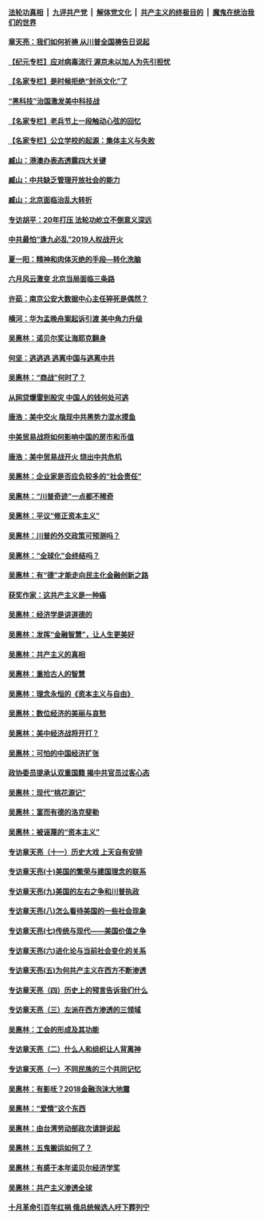 

####  [法轮功真相](../../../../basic/blob/master/README.md?t=07060231) &nbsp;|&nbsp; [九评共产党](../../../../9ping.md/blob/master/README.md?t=07060231) &nbsp;|&nbsp; [解体党文化](../../../../jtdwh.md/blob/master/README.md?t=07060231)  &nbsp;|&nbsp; [共产主义的终极目的](../../../../gczydzjmd.md/blob/master/README.md?t=07060231) &nbsp;|&nbsp; [魔鬼在统治我们的世界](../../../../mgztzwmdsj.md/blob/master/README.md?t=07060231) 

#### [章天亮：我们如何祈祷 从川普全国祷告日说起](../pages/nsc423/n11944627.md?t=07060231) 

#### [【纪元专栏】应对病毒流行 渥京未以加人为先引担忧](../pages/nsc423/n11875714.md?t=07060231) 

#### [【名家专栏】是时候拒绝“封杀文化”了](../pages/nsc423/n11814093.md?t=07060231) 

#### [“黑科技”治国激发美中科技战](../pages/nsc423/n11638056.md?t=07060231) 

#### [【名家专栏】老兵节上一段触动心弦的回忆](../pages/nsc423/n11646016.md?t=07060231) 

#### [【名家专栏】公立学校的起源：集体主义与失败](../pages/nsc423/n11601833.md?t=07060231) 

#### [臧山：港澳办表态透露四大关键](../pages/nsc423/n11421628.md?t=07060231) 

#### [臧山：中共缺乏管理开放社会的能力](../pages/nsc423/n11407457.md?t=07060231) 

#### [臧山：北京面临治乱大转折](../pages/nsc423/n11406895.md?t=07060231) 

#### [专访胡平：20年打压 法轮功屹立不倒意义深远](../pages/nsc423/n11398800.md?t=07060231) 

#### [中共最怕“逢九必乱”2019人权战开火](../pages/nsc423/n11385248.md?t=07060231) 

#### [夏一阳：精神和肉体灭绝的手段—转化洗脑](../pages/nsc423/n11368250.md?t=07060231) 

#### [六月风云激变 北京当局面临三条路](../pages/nsc423/n11313668.md?t=07060231) 

#### [许茹：南京公安大数据中心主任猝死是偶然？](../pages/nsc423/n11064744.md?t=07060231) 

#### [横河：华为孟晚舟案起诉引渡 美中角力升级](../pages/nsc423/n11027230.md?t=07060231) 

#### [吴惠林：诺贝尔奖让海耶克翻身](../pages/nsc423/n10890049.md?t=07060231) 

#### [何坚：逃逃逃 逃离中国与逃离中共](../pages/nsc423/n10592891.md?t=07060231) 

#### [吴惠林：“商战”何时了？](../pages/nsc423/n10573558.md?t=07060231) 

#### [从网贷爆雷到股灾 中国人的钱何处可逃](../pages/nsc423/n10572800.md?t=07060231) 

#### [唐浩：美中交火 隐现中共黑势力混水摸鱼](../pages/nsc423/n10544040.md?t=07060231) 

#### [中美贸易战将如何影响中国的房市和币值](../pages/nsc423/n10543697.md?t=07060231) 

#### [唐浩：美中贸易战开火 烧出中共危机](../pages/nsc423/n10540126.md?t=07060231) 

#### [吴惠林：企业家是否应负较多的“社会责任”](../pages/nsc423/n10535022.md?t=07060231) 

#### [吴惠林：“川普奇迹”一点都不稀奇](../pages/nsc423/n10512808.md?t=07060231) 

#### [吴惠林：平议“修正资本主义”](../pages/nsc423/n10495724.md?t=07060231) 

#### [吴惠林：川普的外交政策可预测吗？](../pages/nsc423/n10462387.md?t=07060231) 

#### [吴惠林：“全球化”会终结吗？](../pages/nsc423/n10452838.md?t=07060231) 

#### [吴惠林：有“德”才能走向民主化金融创新之路](../pages/nsc423/n10432292.md?t=07060231) 

#### [获奖作家：这共产主义是一种癌](../pages/nsc423/n10431541.md?t=07060231) 

#### [吴惠林：经济学是讲道德的](../pages/nsc423/n10398014.md?t=07060231) 

#### [吴惠林：发挥“金融智慧”，让人生更美好](../pages/nsc423/n10375019.md?t=07060231) 

#### [吴惠林：共产主义的真相](../pages/nsc423/n10351394.md?t=07060231) 

#### [吴惠林：重拾古人的智慧](../pages/nsc423/n10337691.md?t=07060231) 

#### [吴惠林：理念永恒的《资本主义与自由》](../pages/nsc423/n10316274.md?t=07060231) 

#### [吴惠林：数位经济的美丽与哀愁](../pages/nsc423/n10292946.md?t=07060231) 

#### [吴惠林：美中经济战将开打？](../pages/nsc423/n10258825.md?t=07060231) 

#### [吴惠林：可怕的中国经济扩张](../pages/nsc423/n10219147.md?t=07060231) 

#### [政协委员提承认双重国籍 揭中共官员过客心态](../pages/nsc423/n10208809.md?t=07060231) 

#### [吴惠林：现代“桃花源记”](../pages/nsc423/n10185234.md?t=07060231) 

#### [吴惠林：富而有德的洛克斐勒](../pages/nsc423/n10142264.md?t=07060231) 

#### [吴惠林：被诬蔑的“资本主义”](../pages/nsc423/n10124816.md?t=07060231) 

#### [专访章天亮（十一）历史大戏 上天自有安排](../pages/nsc423/n10094905.md?t=07060231) 

#### [专访章天亮(十)美国的繁荣与建国理念的联系](../pages/nsc423/n10094899.md?t=07060231) 

#### [专访章天亮(九)美国的左右之争和川普执政](../pages/nsc423/n10094889.md?t=07060231) 

#### [专访章天亮(八)怎么看待美国的一些社会现象](../pages/nsc423/n10094857.md?t=07060231) 

#### [专访章天亮(七)传统与现代——美国价值之争](../pages/nsc423/n10093140.md?t=07060231) 

#### [专访章天亮(六)进化论与当前社会变化的关系](../pages/nsc423/n10092036.md?t=07060231) 

#### [专访章天亮(五)为何共产主义在西方不断渗透](../pages/nsc423/n10083620.md?t=07060231) 

#### [专访章天亮（四）历史上的预言告诉我们什么](../pages/nsc423/n10083606.md?t=07060231) 

#### [专访章天亮（三）左派在西方渗透的三领域](../pages/nsc423/n10081115.md?t=07060231) 

#### [吴惠林：工会的形成及其功能](../pages/nsc423/n10080633.md?t=07060231) 

#### [专访章天亮（二）什么人和组织让人背离神](../pages/nsc423/n10076637.md?t=07060231) 

#### [专访章天亮（一）不同民族的三个共同记忆](../pages/nsc423/n10074188.md?t=07060231) 

#### [吴惠林：有影呒？2018金融泡沫大地震](../pages/nsc423/n10040534.md?t=07060231) 

#### [吴惠林：“爱情”这个东西](../pages/nsc423/n10019423.md?t=07060231) 

#### [吴惠林：由台湾劳动部政次请辞说起](../pages/nsc423/n9979679.md?t=07060231) 

#### [吴惠林：五鬼搬运如何了？](../pages/nsc423/n9925338.md?t=07060231) 

#### [吴惠林：有感于本年诺贝尔经济学奖](../pages/nsc423/n9871883.md?t=07060231) 

#### [吴惠林：共产主义渗透全球](../pages/nsc423/n9812748.md?t=07060231) 

#### [十月革命引百年红祸 俄总统候选人吁下葬列宁](../pages/nsc423/n9810182.md?t=07060231) 

